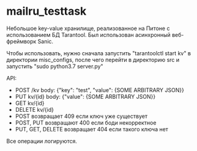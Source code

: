 # mailru_testtask
Небольшое key-value хранилище, реализованное на Питоне с использованием БД Tarantool. Был использован асинхронный веб-фреймворк Sanic.

Чтобы использовать, нужно сначала запустить "tarantoolctl start kv" в директории misc_configs,
после чего перейти в директорию src и запустить "sudo python3.7 server.py"

API:
* POST /kv body: {"key": "test", "value": {SOME ARBITRARY JSON}} 
* PUT kv/{id} body: {"value": {SOME ARBITRARY JSON}}
* GET kv/{id} 
* DELETE kv/{id}
* POST  возвращает 409 если ключ уже существует
* POST, PUT возвращают 400 если боди некорректное
* PUT, GET, DELETE возвращает 404 если такого ключа нет

Все операции логируются.
